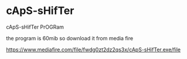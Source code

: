# cApS-sHifTer
cApS-sHifTer PrOGRam



the program is 60mib so download it from media fire

https://www.mediafire.com/file/fwdg0zt2dz2qs3x/cApS-sHifTer.exe/file
